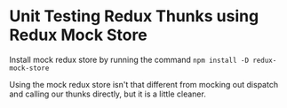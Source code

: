 # Unit Testing Redux Thunks using Redux Mock Store

<TimeStamp start="0:05" end="0:10">

Install mock redux store by running the command `npm install -D redux-mock-store`

</TimeStamp>

<TimeStamp start="2:55" end="3:00">

Using the mock redux store isn't that different from mocking out dispatch and calling our thunks directly, but it is a little cleaner.

</TimeStamp>
